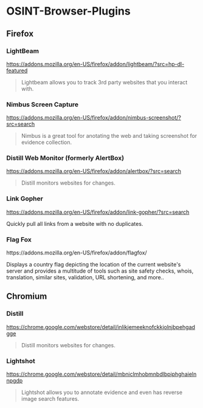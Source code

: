 OSINT-Browser-Plugins
=======================
Firefox
-------------
### LightBeam
https://addons.mozilla.org/en-US/firefox/addon/lightbeam/?src=hp-dl-featured
> Lightbeam allows you to track 3rd party websites that you interact with.

### Nimbus Screen Capture
https://addons.mozilla.org/en-US/firefox/addon/nimbus-screenshot/?src=search
> Nimbus is a great tool for anotating the web and taking screenshot for evidence collection.

### Distill Web Monitor (formerly AlertBox)
https://addons.mozilla.org/en-US/firefox/addon/alertbox/?src=search
> Distill monitors websites for changes.

### Link Gopher
https://addons.mozilla.org/en-US/firefox/addon/link-gopher/?src=search
<p>Quickly pull all links from a website with no duplicates.</p>

### Flag Fox
<p>https://addons.mozilla.org/en-US/firefox/addon/flagfox/</p>
<p>Displays a country flag depicting the location of the current website's server and provides a multitude of tools such as site safety checks, whois, translation, similar sites, validation, URL shortening, and more..</p>

Chromium
---------------
### Distill
https://chrome.google.com/webstore/detail/inlikjemeeknofckkjolnjbpehgadgge
> Distill monitors websites for changes.

### Lightshot
https://chrome.google.com/webstore/detail/mbniclmhobmnbdlbpiphghaielnnpgdp
> Lightshot allows you to annotate evidence and even has reverse image search features.
